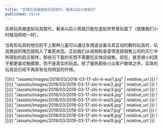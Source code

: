 ```yaml
---
title: "实体玩具被虚拟玩具取代，看来以后小孩就只"
published: false
---
```

实体玩具被虚拟玩具取代，看来以后小孩就只能在虚拟世界里玩耍了（就像我们小时候泡网吧一样）。

当有形玩具的地位赶不上那种儿童可以通过多用途设备与其互动的数码玩具时，玩具商店的理念就陷入了垂死状态。正如我们从视频和录音带连锁销售公司的灭亡中所得到的启示那样，那些可下载的东西不需要在实体店销售。现在，甚至很小的孩子都更喜欢触摸屏，而不是真实的玩具。除了服务那些小众客户群体之外，实体的玩具店已经不再具有任何明显的作用。



![]({{ "/assets/images/2018/03/2018-03-17-shi-ti-wa/1.jpg" | relative_url }})
![]({{ "/assets/images/2018/03/2018-03-17-shi-ti-wa/2.jpg" | relative_url }})
![]({{ "/assets/images/2018/03/2018-03-17-shi-ti-wa/3.jpg" | relative_url }})
![]({{ "/assets/images/2018/03/2018-03-17-shi-ti-wa/4.jpg" | relative_url }})
![]({{ "/assets/images/2018/03/2018-03-17-shi-ti-wa/5.jpg" | relative_url }})
![]({{ "/assets/images/2018/03/2018-03-17-shi-ti-wa/6.jpg" | relative_url }})
![]({{ "/assets/images/2018/03/2018-03-17-shi-ti-wa/7.jpg" | relative_url }})
![]({{ "/assets/images/2018/03/2018-03-17-shi-ti-wa/8.jpg" | relative_url }})
![]({{ "/assets/images/2018/03/2018-03-17-shi-ti-wa/9.jpg" | relative_url }})
